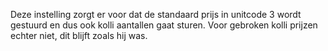 Deze instelling zorgt er voor dat de standaard prijs in unitcode 3 wordt gestuurd en dus ook kolli aantallen gaat sturen. Voor gebroken kolli prijzen echter niet, dit blijft zoals hij was.